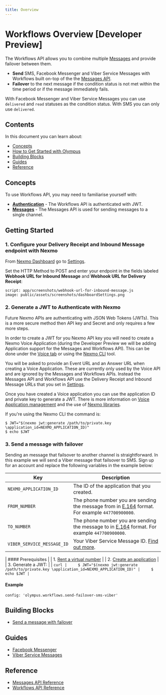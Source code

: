 ```yaml
---
title: Overview
---
```


# Workflows Overview [Developer Preview]

The Workflows API allows you to combine multiple [Messages](/olympus/messages/overview) and provide failover between them.

* **Send** SMS, Facebook Messenger and Viber Service Messages with Workflows built on-top of the the [Messages API](/olympus/messages/overview).
* **Failover** to the next message if the condition status is not met within the time period or if the message immediately fails.

With Facebook Messenger and Viber Service Messages you can use `delivered` and `read` statuses as the condition status. With SMS you can only use `delivered`.

## Contents

In this document you can learn about:

* [Concepts](#concepts)
* [How to Get Started with Olympus](#getting-started)
* [Building Blocks](#building-blocks)
* [Guides](#guides)
* [Reference](#reference)

## Concepts

To use Workflows API, you may need to familiarise yourself with:

* **[Authentication](/concepts/guides/authentication)** - The Workflows API is authenticated with JWT.
* **[Messages](/olympus/messages/overview)** - The Messages API is used for sending messages to a single channel.

## Getting Started

### 1. Configure your Delivery Receipt and Inbound Message endpoint with Nexmo

From [Nexmo Dashboard](https://dashboard.nexmo.com) go to [Settings](https://dashboard.nexmo.com/settings).

Set the HTTP Method to POST and enter your endpoint in the fields labeled **Webhook URL for Inbound Message** and **Webhook URL for Delivery Receipt**:

```screenshot
script: app/screenshots/webhook-url-for-inbound-message.js
image: public/assets/screenshots/dashboardSettings.png
```

### 2. Generate a JWT to Authenticate with Nexmo

Future Nexmo APIs are authenticating with JSON Web Tokens (JWTs). This is a more secure method then API key and Secret and only requires a few more steps.

In order to create a JWT for you Nexmo API key you will need to create a Nexmo Voice Application (during the Developer Preview we will be adding Application support for the Messages and Workflows API). This can be done under the [Voice tab](https://dashboard.nexmo.com/voice/create-application) or using the [Nexmo CLI]( https://github.com/Nexmo/nexmo-cli) tool.

You will be asked to provide an Event URL and an Answer URL when creating a Voice Application. These are currently only used by the Voice API and are ignored by the Messages and Workflows APIs. Instead the Messages API and Workflows API use the Delivery Receipt and Inbound Message URLs that you set in [Settings](https://dashboard.nexmo.com/settings).

Once you have created a Voice application you can use the application ID and private key to generate a JWT. There is more information on [Voice Application management]( https://www.nexmo.com/blog/2017/06/29/voice-application-management-easier/) and the use of [Nexmo libraries](https://developer.nexmo.com/tools).

If you're using the Nexmo CLI the command is:

```curl
$ JWT="$(nexmo jwt:generate /path/to/private.key \application_id=NEXMO_APPLICATION_ID)"
$ echo $JWT
```

### 3. Send a message with failover

Sending an message that failsover to another channel is straightforward. In this example we will send a Viber message that failsover to SMS. Sign up for an account and replace the following variables in the example below:

Key | Description
-- | --
`NEXMO_APPLICATION_ID` |	The ID of the application that you created.
`FROM_NUMBER` | The phone number you are sending the message from in [E.164](https://en.wikipedia.org/wiki/E.164) format. For example `447700900000`.
`TO_NUMBER` | The phone number you are sending the message to in [E.164](https://en.wikipedia.org/wiki/E.164) format. For example `447700900000`.
`VIBER_SERVICE_MESSAGE_ID` | Your Viber Service Message ID. [Find out more](#).

| #### Prerequisites
|
| 1. [Rent a virtual number](/account/guides/numbers#rent-virtual-numbers)
|
| 2. [Create an application](/concepts/guides/applications#getting-started-with-applications)
|
| 3. Generate a JWT:
|
|     ```curl
|     $ JWT="$(nexmo jwt:generate /path/to/private.key \application_id=NEXMO_APPLICATION_ID)"
|     $ echo $JWT
|     ```

#### Example

```tabbed_examples
config: 'olympus.workflows.send-failover-sms-viber'
```

## Building Blocks

* [Send a message with failover](/olympus/workflows/building-blocks/send-a-message-with-failover)

## Guides

* [Facebook Messenger](/olympus/messages/guides/facebook-messenger)
* [Viber Service Messages](/olympus/messages/guides/viber-service-messages)

## Reference

* [Messages API Reference](/api/olympus/messages)
* [Workflows API Reference](/api/olympus/workflows)
